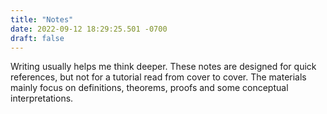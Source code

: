 ```yaml
---
title: "Notes"
date: 2022-09-12 18:29:25.501 -0700
draft: false
---
```


Writing usually helps me think deeper.
These notes are designed for quick references, but not for a tutorial read from cover to cover.
The materials mainly focus on definitions, theorems, proofs and some conceptual interpretations.

<!--
1. [Sample Space and Probability](/notes/sampleSpace.pdf)
2. [Random Variables and Distributions](/notes/randomVariables.pdf)
3. [Vector Space](/notes/vectorSpace.pdf)
4. [No-Cloning Theorem](/notes/no_cloning.pdf)
5. [reference of QKD literatures](/notes/qkd_reference.pdf)
-->
